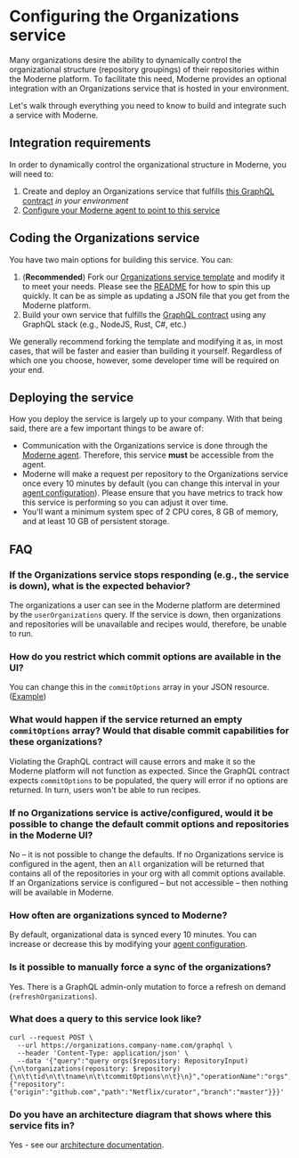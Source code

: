 # Configuring the Organizations service

Many organizations desire the ability to dynamically control the organizational structure (repository groupings) of their repositories within the Moderne platform. To facilitate this need, Moderne provides an optional integration with an Organizations service that is hosted in your environment.

Let's walk through everything you need to know to build and integrate such a service with Moderne.

## Integration requirements

In order to dynamically control the organizational structure in Moderne, you will need to:

1. Create and deploy an Organizations service that fulfills [this GraphQL contract](https://github.com/moderneinc/moderne-organizations/blob/main/src/main/resources/schema/moderne-organizations.graphqls) _in your environment_
2. [Configure your Moderne agent to point to this service](../../how-to-guides/agent-configuration/configure-organizations-service.md)

## Coding the Organizations service

You have two main options for building this service. You can:

1. (**Recommended**) Fork our [Organizations service template](https://github.com/moderneinc/moderne-organizations) and modify it to meet your needs. Please see the [README](https://github.com/moderneinc/moderne-organizations/blob/main/README.md) for how to spin this up quickly. It can be as simple as updating a JSON file that you get from the Moderne platform.
2. Build your own service that fulfills the [GraphQL contract](https://github.com/moderneinc/moderne-organizations/blob/main/src/main/resources/schema/moderne-organizations.graphqls) using any GraphQL stack (e.g., NodeJS, Rust, C#, etc.)

We generally recommend forking the template and modifying it as, in most cases, that will be faster and easier than building it yourself. Regardless of which one you choose, however, some developer time will be required on your end.

## Deploying the service

How you deploy the service is largely up to your company. With that being said, there are a few important things to be aware of:

* Communication with the Organizations service is done through the [Moderne agent](../../how-to-guides/agent-configuration/agent-configuration.md). Therefore, this service **must** be accessible from the agent.
* Moderne will make a request per repository to the Organizations service once every 10 minutes by default (you can change this interval in your [agent configuration](../../how-to-guides/agent-configuration/configure-organizations-service.md)). Please ensure that you have metrics to track how this service is performing so you can adjust it over time.
* You'll want a minimum system spec of 2 CPU cores, 8 GB of memory, and at least 10 GB of persistent storage.

## FAQ

### If the Organizations service stops responding (e.g., the service is down), what is the expected behavior?

The organizations a user can see in the Moderne platform are determined by the `userOrganizations` query. If the service is down, then organizations and repositories will be unavailable and recipes would, therefore, be unable to run.

### How do you restrict which commit options are available in the UI?

You can change this in the `commitOptions` array in your JSON resource. ([Example](https://github.com/moderneinc/moderne-organizations/blob/main/src/main/resources/ownership.json#LL296C1-L301C6))

### What would happen if the service returned an empty `commitOptions` array? Would that disable commit capabilities for these organizations?

Violating the GraphQL contract will cause errors and make it so the Moderne platform will not function as expected. Since the GraphQL contract expects `commitOptions` to be populated, the query will error if no options are returned. In turn, users won't be able to run recipes.

### If no Organizations service is active/configured, would it be possible to change the default commit options and repositories in the Moderne UI?

No – it is not possible to change the defaults. If no Organizations service is configured in the agent, then an `All` organization will be returned that contains all of the repositories in your org with all commit options available. If an Organizations service is configured – but not accessible – then nothing will be available in Moderne.

### How often are organizations synced to Moderne?

By default, organizational data is synced every 10 minutes. You can increase or decrease this by modifying your [agent configuration](../../how-to-guides/agent-configuration/configure-organizations-service.md).

### Is it possible to manually force a sync of the organizations?

Yes. There is a GraphQL admin-only mutation to force a refresh on demand (`refreshOrganizations`).

### What does a query to this service look like?

```shell
curl --request POST \
  --url https://organizations.company-name.com/graphql \
  --header 'Content-Type: application/json' \
  --data '{"query":"query orgs($repository: RepositoryInput) {\n\torganizations(repository: $repository) {\n\t\tid\n\t\tname\n\t\tcommitOptions\n\t}\n}","operationName":"orgs","variables":{"repository":{"origin":"github.com","path":"Netflix/curator","branch":"master"}}}'
```

### Do you have an architecture diagram that shows where this service fits in?

Yes - see our [architecture documentation](architecture.md).
